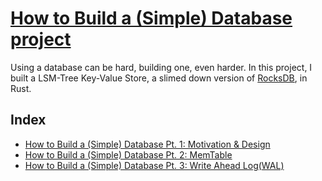 # [How to Build a (Simple) Database project](https://adambcomer.com/blog/simple-database.html)
Using a database can be hard, building one, even harder. In this project, I built a LSM-Tree 
Key-Value Store, a slimed down version of [RocksDB](https://github.com/facebook/rocksdb),
in Rust. 

## Index
- [How to Build a (Simple) Database Pt. 1: Motivation & Design](https://adambcomer.com/blog/simple-database/motivation-design.html)
- [How to Build a (Simple) Database Pt. 2: MemTable](https://adambcomer.com/blog/simple-database/memtable.html)
- [How to Build a (Simple) Database Pt. 3: Write Ahead Log(WAL)](https://adambcomer.com/blog/simple-database/wal.html)
